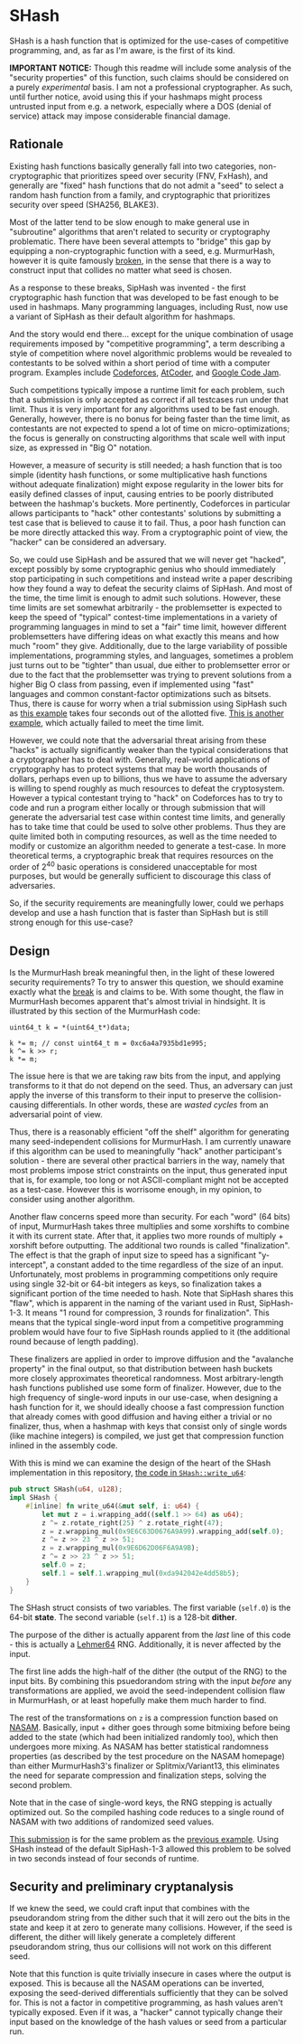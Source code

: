 # SHash

SHash is a hash function that is optimized for the use-cases of competitive programming, and, as far as I'm aware, is the first of its kind.

**IMPORTANT NOTICE:** Though this readme will include some analysis of the "security properties" of this function, such claims should be considered on a purely *experimental* basis. I am not a professional cryptographer. As such, until further notice, avoid using this if your hashmaps might process untrusted input from e.g. a network, especially where a DOS (denial of service) attack may impose considerable financial damage.

## Rationale

Existing hash functions basically generally fall into two categories, non-cryptographic that prioritizes speed over security (FNV, FxHash), and generally are "fixed" hash functions that do not admit a "seed" to select a random hash function from a family, and cryptographic that prioritizes security over speed (SHA256, BLAKE3).

Most of the latter tend to be slow enough to make general use in "subroutine" algorithms that aren't related to security or cryptography problematic. There have been several attempts to "bridge" this gap by equipping a non-cryptographic function with a seed, e.g. MurmurHash, however it is quite famously [broken](http://emboss.github.io/blog/2012/12/14/breaking-murmur-hash-flooding-dos-reloaded/), in the sense that there is a way to construct input that collides no matter what seed is chosen.

As a response to these breaks, SipHash was invented - the first cryptographic hash function that was developed to be fast enough to be used in hashmaps. Many programming languages, including Rust, now use a variant of SipHash as their default algorithm for hashmaps.

And the story would end there... except for the unique combination of usage requirements imposed by "competitive programming", a term describing a style of competition where novel algorithmic problems would be revealed to contestants to be solved within a short period of time with a computer program. Examples include [Codeforces](https://codeforces.com/), [AtCoder](https://atcoder.jp/), and [Google Code Jam](https://codingcompetitions.withgoogle.com/codejam).

Such competitions typically impose a runtime limit for each problem, such that a submission is only accepted as correct if all testcases run under that limit. Thus it is very important for any algorithms used to be fast enough. Generally, however, there is no bonus for being faster than the time limit, as contestants are not expected to spend a lot of time on micro-optimizations; the focus is generally on constructing algorithms that scale well with input size, as expressed in "Big O" notation.

However, a measure of security is still needed; a hash function that is too simple (identity hash functions, or some multiplicative hash functions without adequate finalization) might expose regularity in the lower bits for easily defined classes of input, causing entries to be poorly distributed between the hashmap's buckets. More pertinently, Codeforces in particular allows participants to "hack" other contestants' solutions by submitting a test case that is believed to cause it to fail. Thus, a poor hash function can be more directly attacked this way. From a cryptographic point of view, the "hacker" can be considered an adversary.

So, we could use SipHash and be assured that we will never get "hacked", except possibly by some cryptographic genius who should immediately stop participating in such competitions and instead write a paper describing how they found a way to defeat the security claims of SipHash. And most of the time, the time limit is enough to admit such solutions. However, these time limits are set somewhat arbitrarily - the problemsetter is expected to keep the speed of "typical" contest-time implementations in a variety of programming languages in mind to set a "fair" time limit, however different problemsetters have differing ideas on what exactly this means and how much "room" they give. Additionally, due to the large variability of possible implementations, programming styles, and languages, sometimes a problem just turns out to be "tighter" than usual, due either to problemsetter error or due to the fact that the problemsetter was trying to prevent solutions from a higher Big O class from passing, even if implemented using "fast" languages and common constant-factor optimizations such as bitsets. Thus, there is cause for worry when a trial submission using SipHash such as [this example](https://codeforces.com/contest/1654/submission/153433867) takes four seconds out of the allotted five. [This is another example](https://codeforces.com/contest/1045/submission/128055604), which actually failed to meet the time limit.

However, we could note that the adversarial threat arising from these "hacks" is actually significantly weaker than the typical considerations that a cryptographer has to deal with. Generally, real-world applications of cryptography has to protect systems that may be worth thousands of dollars, perhaps even up to billions, thus we have to assume the adversary is willing to spend roughly as much resources to defeat the cryptosystem. However a typical contestant trying to "hack" on Codeforces has to try to code and run a program either locally or through submission that will generate the adversarial test case within contest time limits, and generally has to take time that could be used to solve other problems. Thus they are quite limited both in computing resources, as well as the time needed to modify or customize an algorithm needed to generate a test-case. In more theoretical terms, a cryptographic break that requires resources on the order of 2<sup>40</sup> basic operations is considered unacceptable for most purposes, but would be generally sufficient to discourage this class of adversaries.

So, if the security requirements are meaningfully lower, could we perhaps develop and use a hash function that is faster than SipHash but is still strong enough for this use-case?

## Design

Is the MurmurHash break meaningful then, in the light of these lowered security requirements? To try to answer this question, we should examine exactly what the [break](http://emboss.github.io/blog/2012/12/14/breaking-murmur-hash-flooding-dos-reloaded/) is and claims to be. With some thought, the flaw in MurmurHash becomes apparent that's almost trivial in hindsight. It is illustrated by this section of the MurmurHash code:

```
uint64_t k = *(uint64_t*)data;

k *= m; // const uint64_t m = 0xc6a4a7935bd1e995;
k ^= k >> r;
k *= m;
```

The issue here is that we are taking raw bits from the input, and applying transforms to it that do not depend on the seed. Thus, an adversary can just apply the inverse of this transform to their input to preserve the collision-causing differentials. In other words, these are *wasted cycles* from an adversarial point of view.

Thus, there is a reasonably efficient "off the shelf" algorithm for generating many seed-independent collisions for MurmurHash. I am currently unaware if this algorithm can be used to meaningfully "hack" another participant's solution - there are several other practical barriers in the way, namely that most problems impose strict constraints on the input, thus generated input that is, for example, too long or not ASCII-compliant might not be accepted as a test-case. However this is worrisome enough, in my opinion, to consider using another algorithm.

Another flaw concerns speed more than security. For each "word" (64 bits) of input, MurmurHash takes three multiplies and some xorshifts to combine it with its current state. After that, it applies two more rounds of multiply + xorshift before outputting. The additional two rounds is called "finalization". The effect is that the graph of input size to speed has a significant "y-intercept", a constant added to the time regardless of the size of an input. Unfortunately, most problems in programming competitions only require using single 32-bit or 64-bit integers as keys, so finalization takes a significant portion of the time needed to hash. Note that SipHash shares this "flaw", which is apparent in the naming of the variant used in Rust, SipHash-1-3. It means "1 round for compression, 3 rounds for finalization". This means that the typical single-word input from a competitive programming problem would have four to five SipHash rounds applied to it (the additional round because of length padding). 

These finalizers are applied in order to improve diffusion and the "avalanche property" in the final output, so that distribution between hash buckets more closely approximates theoretical randomness. Most arbitrary-length hash functions published use some form of finalizer. However, due to the high frequency of single-word inputs in our use-case, when designing a hash function for it, we should ideally choose a fast compression function that already comes with good diffusion and having either a trivial or no finalizer, thus, when a hashmap with keys that consist only of single words (like machine integers) is compiled, we just get that compression function inlined in the assembly code.

With this is mind we can examine the design of the heart of the SHash implementation in this repository, [the code in `SHash::write_u64`](https://docs.rs/shash/0.1.0/src/shash/lib.rs.html#77-86):

```rust
pub struct SHash(u64, u128);
impl SHash {
    #[inline] fn write_u64(&mut self, i: u64) {
        let mut z = i.wrapping_add((self.1 >> 64) as u64);
        z ^= z.rotate_right(25) ^ z.rotate_right(47);
        z = z.wrapping_mul(0x9E6C63D0676A9A99).wrapping_add(self.0);
        z ^= z >> 23 ^ z >> 51;
        z = z.wrapping_mul(0x9E6D62D06F6A9A9B);
        z ^= z >> 23 ^ z >> 51;
        self.0 = z;
        self.1 = self.1.wrapping_mul(0xda942042e4dd58b5);
    }
}
```

The SHash struct consists of two variables. The first variable (`self.0`) is the 64-bit **state**. The second variable (`self.1`) is a 128-bit **dither**.

The purpose of the dither is actually apparent from the *last* line of this code - this is actually a [Lehmer64](https://lemire.me/blog/2019/03/19/the-fastest-conventional-random-number-generator-that-can-pass-big-crush/) RNG. Additionally, it is never affected by the input.

The first line adds the high-half of the dither (the output of the RNG) to the input bits. By combining this psuedorandom string with the input *before* any transformations are applied, we avoid the seed-independent collision flaw in MurmurHash, or at least hopefully make them much harder to find.

The rest of the transformations on `z` is a compression function based on [NASAM](http://mostlymangling.blogspot.com/2020/01/nasam-not-another-strange-acronym-mixer.html). Basically, input + dither goes through some bitmixing before being added to the state (which had been initialized randomly too), which then undergoes more mixing. As NASAM has better statistical randomness properties (as described by the test procedure on the NASAM homepage) than either MurmurHash3's finalizer or Splitmix/Variant13, this eliminates the need for separate compression and finalization steps, solving the second problem.

Note that in the case of single-word keys, the RNG stepping is actually optimized out. So the compiled hashing code reduces to a single round of NASAM with two additions of randomized seed values.

[This submission](https://codeforces.com/contest/1654/submission/153455964) is for the same problem as the [previous example](https://codeforces.com/contest/1654/submission/153433867). Using SHash instead of the default SipHash-1-3 allowed this problem to be solved in two seconds instead of four seconds of runtime.

## Security and preliminary cryptanalysis

If we knew the seed, we could craft input that combines with the pseudorandom string from the dither such that it will zero out the bits in the state and keep it at zero to generate many collisions. However, if the seed is different, the dither will likely generate a completely different pseudorandom string, thus our collisions will not work on this different seed.

Note that this function is quite trivially insecure in cases where the output is exposed. This is because all the NASAM operations can be inverted, exposing the seed-derived differentials sufficiently that they can be solved for. This is not a factor in competitive programming, as hash values aren't typically exposed. Even if it was, a "hacker" cannot typically change their input based on the knowledge of the hash values or seed from a particular run.
